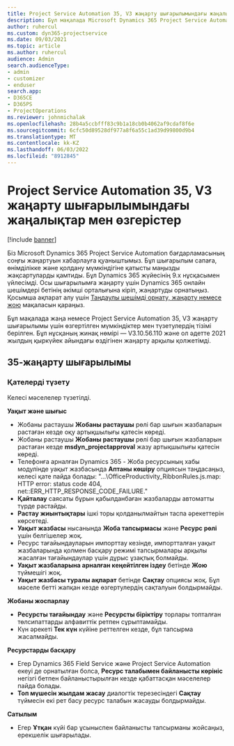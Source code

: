 ```yaml
---
title: Project Service Automation 35, V3 жаңарту шығарылымындағы жаңалықтар мен өзгерістер
description: Бұл мақалада Microsoft Dynamics 365 Project Service Automation 35, V3 жаңарту шығарылымындағы қолжетімді мүмкіндіктер мен түзетулердің тізімі берілген.
author: ruhercul
ms.custom: dyn365-projectservice
ms.date: 09/03/2021
ms.topic: article
ms.author: ruhercul
audience: Admin
search.audienceType:
- admin
- customizer
- enduser
search.app:
- D365CE
- D365PS
- ProjectOperations
ms.reviewer: johnmichalak
ms.openlocfilehash: 28b4a5ccbfff83c9b1a18cb0b4062af9cdaf8f6e
ms.sourcegitcommit: 6cfc50d89528df977a8f6a55c1ad39d99800d9b4
ms.translationtype: MT
ms.contentlocale: kk-KZ
ms.lasthandoff: 06/03/2022
ms.locfileid: "8912845"
---
```

# <a name="whats-new-or-changed-in-project-service-automation-update-release-35-v3"></a>Project Service Automation 35, V3 жаңарту шығарылымындағы жаңалықтар мен өзгерістер

[!include [banner](../includes/psa-now-project-operations.md)]

Біз Microsoft Dynamics 365 Project Service Automation бағдарламасының соңғы жаңартуын хабарлауға қуаныштымыз. Бұл шығарылым сапаға, өнімділікке және қолдану мүмкіндігіне қатысты маңызды жақсартуларды қамтиды. Бұл Dynamics 365 жүйесінің 9.x нұсқасымен үйлесімді. Осы шығарылымға жаңарту үшін Dynamics 365 онлайн шешімдері бетінің әкімші орталығына кіріп, жаңартуды орнатыңыз. Қосымша ақпарат алу үшін [Таңдаулы шешімді орнату, жаңарту немесе жою](/power-platform/admin/install-remove-preferred-solution) мақаласын қараңыз.

Бұл мақалада жаңа немесе Project Service Automation 35, V3 жаңарту шығарылымы үшін өзгертілген мүмкіндіктер мен түзетулердің тізімі берілген. Бұл нұсқаның жинақ нөмірі — V3.10.56.110 және ол әдетте 2021 жылдың қыркүйек айындағы өздігінен жаңарту арқылы қолжетімді.

## <a name="update-release-35"></a>35-жаңарту шығарылымы

### <a name="bug-fixes"></a>Қателерді түзету

Келесі мәселелер түзетілді.

**Уақыт және шығыс**

- Жобаны растаушы **Жобаны растаушы** рөлі бар шығын жазбаларын растаған кезде оқу артықшылығы қатесін көреді.
- Жобаны растаушы **Жобаны растаушы** рөлі бар шығын жазбаларын растаған кезде **msdyn_projectapproval** жазу артықшылығы қатесін көреді.
- Телефонға арналған Dynamics 365 - Жоба ресурсының хабы модулінде уақыт жазбасында **Аптаны көшіру** опциясын таңдасаңыз, келесі қате пайда болады: "...\OfficeProductivity_RibbonRules.js.map: HTTP error: status code 404, net::ERR_HTTP_RESPONSE_CODE_FAILURE."
- **Қайталау** саясаты бұрын қабылданбаған жазбаларды автоматты түрде растайды.
- **Растау жиынтықтары** ішкі торы қолданылмайтын таспа әрекеттерін көрсетеді.
- **Уақыт жазбасы** нысанында **Жоба тапсырмасы** және **Ресурс рөлі** үшін белгішелер жоқ.
- Ресурс тағайындауларын импорттау кезінде, импортталған уақыт жазбаларында қолмен басқару режимі тапсырмалары арқылы жасалған тағайындаулар үшін дұрыс ұзақтық болмайды.
- **Уақыт жазбаларына арналған кеңейтілген іздеу** бетінде **Жою** түймешігі жоқ.
- **Уақыт жазбасы туралы ақпарат** бетінде **Сақтау** опциясы жоқ. Бұл мәселе бетті жапқан кезде өзгертулердің сақталуын болдырмайды.

**Жобаны жоспарлау**

- **Ресурсты тағайындау** және **Ресурсты біріктіру** торлары топталған төлсипаттарды алфавиттік ретпен сұрыптамайды.
- Күн әрекеті **Тек күн** күйіне реттелген кезде, бұл тапсырма жасалмайды.

**Ресурстарды басқару**

- Егер Dynamics 365 Field Service және Project Service Automation екеуі де орнатылған болса, **Ресурс талабымен байланысты көрініс** негізгі бетпен байланыстырылған кезде қабаттасқан мәселелер пайда болады.
- **Топ мүшесін жылдам жасау** диалогтік терезесіндегі **Сақтау** түймесін екі рет басу ресурс талабын жасауды болдырмайды.

**Сатылым**

- Егер **Ұтқан** күйі бар ұсыныспен байланысты тапсырманы жойсаңыз, ерекшелік шығарылады.
